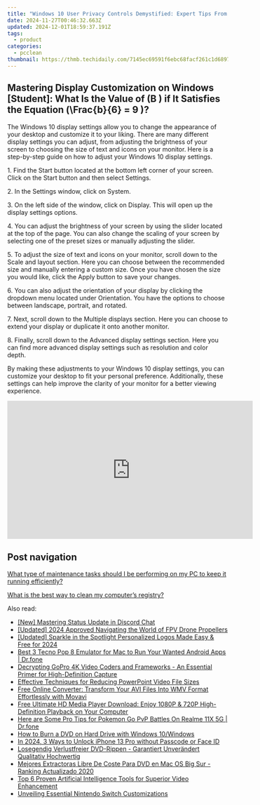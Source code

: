 ```yaml
---
title: "Windows 10 User Privacy Controls Demystified: Expert Tips From YL Software for Better Security Settings Adjustments"
date: 2024-11-27T00:46:32.663Z
updated: 2024-12-01T18:59:37.191Z
tags:
  - product
categories:
  - pcclean
thumbnail: https://thmb.techidaily.com/7145ec69591f6ebc68facf261c1d68971298e27f3697b076251aa5b51f323de0.jpg
---
```


## Mastering Display Customization on Windows [Student]: What Is the Value of \(B \) if It Satisfies the Equation \(\Frac{b}{6} = 9 \)?

The Windows 10 display settings allow you to change the appearance of your desktop and customize it to your liking. There are many different display settings you can adjust, from adjusting the brightness of your screen to choosing the size of text and icons on your monitor. Here is a step-by-step guide on how to adjust your Windows 10 display settings. 

1\. Find the Start button located at the bottom left corner of your screen. Click on the Start button and then select Settings.

2\. In the Settings window, click on System.

3\. On the left side of the window, click on Display. This will open up the display settings options. 

4\. You can adjust the brightness of your screen by using the slider located at the top of the page. You can also change the scaling of your screen by selecting one of the preset sizes or manually adjusting the slider.

5\. To adjust the size of text and icons on your monitor, scroll down to the Scale and layout section. Here you can choose between the recommended size and manually entering a custom size. Once you have chosen the size you would like, click the Apply button to save your changes.

6\. You can also adjust the orientation of your display by clicking the dropdown menu located under Orientation. You have the options to choose between landscape, portrait, and rotated.

7\. Next, scroll down to the Multiple displays section. Here you can choose to extend your display or duplicate it onto another monitor.

8\. Finally, scroll down to the Advanced display settings section. Here you can find more advanced display settings such as resolution and color depth. 

By making these adjustments to your Windows 10 display settings, you can customize your desktop to fit your personal preference. Additionally, these settings can help improve the clarity of your monitor for a better viewing experience.

<!-- affiliate ads begin -->
<iframe width="560" height="315" src="https://www.youtube.com/embed/aoMiYpYiFZs?si=qvYvGytDD17fvSXO" title="YouTube video player" frameborder="0" allow="accelerometer; autoplay; clipboard-write; encrypted-media; gyroscope; picture-in-picture; web-share" referrerpolicy="strict-origin-when-cross-origin" allowfullscreen></iframe>
<!-- affiliate ads end -->

## Post navigation

[What type of maintenance tasks should I be performing on my PC to keep it running efficiently?](https://tools.techidaily.com/pcclean/products/)

[What is the best way to clean my computer’s registry?](https://tools.techidaily.com/pcclean/products/)

<ins class="adsbygoogle"
     style="display:block"
     data-ad-format="autorelaxed"
     data-ad-client="ca-pub-7571918770474297"
     data-ad-slot="1223367746"></ins>

<ins class="adsbygoogle"
     style="display:block"
     data-ad-client="ca-pub-7571918770474297"
     data-ad-slot="8358498916"
     data-ad-format="auto"
     data-full-width-responsive="true"></ins>

<span class="atpl-alsoreadstyle">Also read:</span>
<div><ul>
<li><a href="https://discord-videos.techidaily.com/new-mastering-status-update-in-discord-chat/"><u>[New] Mastering Status Update in Discord Chat</u></a></li>
<li><a href="https://fox-hovers.techidaily.com/updated-2024-approved-navigating-the-world-of-fpv-drone-propellers/"><u>[Updated] 2024 Approved Navigating the World of FPV Drone Propellers</u></a></li>
<li><a href="https://fox-glue.techidaily.com/updated-sparkle-in-the-spotlight-personalized-logos-made-easy-and-free-for-2024/"><u>[Updated] Sparkle in the Spotlight Personalized Logos Made Easy & Free for 2024</u></a></li>
<li><a href="https://screen-mirror.techidaily.com/best-3-tecno-pop-8-emulator-for-mac-to-run-your-wanted-android-apps-drfone-by-drfone-android/"><u>Best 3 Tecno Pop 8 Emulator for Mac to Run Your Wanted Android Apps | Dr.fone</u></a></li>
<li><a href="https://discover-best.techidaily.com/decrypting-gopro-4k-video-coders-and-frameworks-an-essential-primer-for-high-definition-capture/"><u>Decrypting GoPro 4K Video Coders and Frameworks - An Essential Primer for High-Definition Capture</u></a></li>
<li><a href="https://discover-best.techidaily.com/effective-techniques-for-reducing-powerpoint-video-file-sizes/"><u>Effective Techniques for Reducing PowerPoint Video File Sizes</u></a></li>
<li><a href="https://tech-recovery.techidaily.com/free-online-converter-transform-your-avi-files-into-wmv-format-effortlessly-with-movavi/"><u>Free Online Converter: Transform Your AVI Files Into WMV Format Effortlessly with Movavi</u></a></li>
<li><a href="https://discover-best.techidaily.com/free-ultimate-hd-media-player-download-enjoy-1080p-and-720p-high-definition-playback-on-your-computer/"><u>Free Ultimate HD Media Player Download: Enjoy 1080P & 720P High-Definition Playback on Your Computer</u></a></li>
<li><a href="https://pokemon-go-android.techidaily.com/here-are-some-pro-tips-for-pokemon-go-pvp-battles-on-realme-11x-5g-drfone-by-drfone-virtual-android/"><u>Here are Some Pro Tips for Pokemon Go PvP Battles On Realme 11X 5G | Dr.fone</u></a></li>
<li><a href="https://discover-best.techidaily.com/how-to-burn-a-dvd-on-hard-drive-with-windows-10windows/"><u>How to Burn a DVD on Hard Drive with Windows 10/Windows</u></a></li>
<li><a href="https://ios-unlock.techidaily.com/in-2024-3-ways-to-unlock-iphone-13-pro-without-passcode-or-face-id-by-drfone-ios/"><u>In 2024, 3 Ways to Unlock iPhone 13 Pro without Passcode or Face ID</u></a></li>
<li><a href="https://discover-best.techidaily.com/losegendig-verlustfreier-dvd-rippen-garantiert-unverandert-qualitativ-hochwertig/"><u>Losegendig Verlustfreier DVD-Rippen - Garantiert Unverändert Qualitativ Hochwertig</u></a></li>
<li><a href="https://discover-best.techidaily.com/mejores-extractoras-libre-de-coste-para-dvd-en-mac-os-big-sur-ranking-actualizado-2020/"><u>Mejores Extractoras Libre De Coste Para DVD en Mac OS Big Sur - Ranking Actualizado 2020</u></a></li>
<li><a href="https://discover-best.techidaily.com/top-6-proven-artificial-intelligence-tools-for-superior-video-enhancement/"><u>Top 6 Proven Artificial Intelligence Tools for Superior Video Enhancement</u></a></li>
<li><a href="https://games-able.techidaily.com/unveiling-essential-nintendo-switch-customizations/"><u>Unveiling Essential Nintendo Switch Customizations</u></a></li>
</ul></div>

